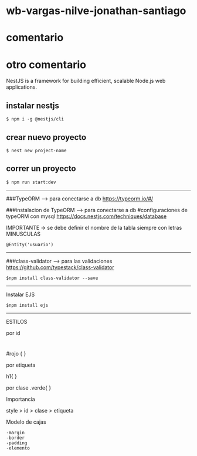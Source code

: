 # wb-vargas-nilve-jonathan-santiago
# comentario
# otro comentario

NestJS is a framework for 
building efficient, scalable Node.js web applications.

## instalar nestjs
```
$ npm i -g @nestjs/cli
```

## crear nuevo proyecto
```
$ nest new project-name

```
## correr un proyecto
```
$ npm run start:dev
```
-------------------------------------------------------------------------------------------------------------------------------------------
###TypeORM --> para conectarse a db
https://typeorm.io/#/

###instalacion de TypeORM --> para conectarse a db
#configuraciones de typeORM con mysql
https://docs.nestjs.com/techniques/database

IMPORTANTE -> se debe definir el nombre de la tabla siempre con letras MINUSCULAS
```
@Entity('usuario')
```
---------------------------------------------------------------------------------------------------------------------------------------------

###class-validator --> para las validaciones
https://github.com/typestack/class-validator
```
$npm install class-validator --save
```


------------------------------------------------------------------------------------------------------------------------------------------------

Instalar EJS

```
$npm install ejs
```


-----------------------------------------------------------------------------------------------------------------------------------------------
ESTILOS

por id

<h1 id="rojo"></h1>

#rojo {
}

por etiqueta

h1{
}

por clase
.verde{
}

Importancia

style > id > clase > etiqueta


Modelo de cajas
	
	-margin
	-border
	-padding
	-elemento













